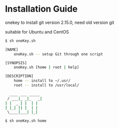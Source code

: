# Installation Guide
onekey to install git version 2.15.0, need old version git

suitable for Ubuntu and CentOS

```bash
$ sh oneKey.sh

[NAME]
    oneKey.sh -- setup Git through one script

[SYNOPSIS]
    oneKey.sh [home | root | help]

[DESCRIPTION]
    home -- install to ~/.usr/
    root -- install to /usr/local/

  ____ ___ _____
 / ___|_ _|_   _|
| |  _ | |  | |
| |_| || |  | |
 \____|___| |_|

$ sh oneKey.sh home

```


